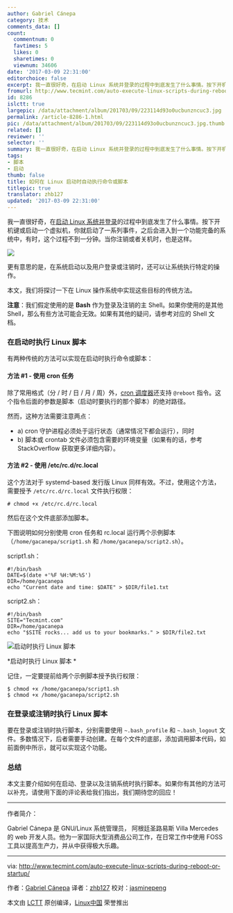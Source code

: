```yaml
---
author: Gabriel Cánepa
category: 技术
comments_data: []
count:
  commentnum: 0
  favtimes: 5
  likes: 0
  sharetimes: 0
  viewnum: 34606
date: '2017-03-09 22:31:00'
editorchoice: false
excerpt: 我一直很好奇，在启动 Linux 系统并登录的过程中到底发生了什么事情。按下开机键或启动一个虚拟机，你就启动了一系列事件，之后会进入到一个功能完备的系统中，有时，这个过程不到一分钟。当你注销或者关机时，也是这样。
fromurl: http://www.tecmint.com/auto-execute-linux-scripts-during-reboot-or-startup/
id: 8286
islctt: true
largepic: /data/attachment/album/201703/09/223114d93o0ucbunzncuc3.jpg
permalink: /article-8286-1.html
pic: /data/attachment/album/201703/09/223114d93o0ucbunzncuc3.jpg.thumb.jpg
related: []
reviewer: ''
selector: ''
summary: 我一直很好奇，在启动 Linux 系统并登录的过程中到底发生了什么事情。按下开机键或启动一个虚拟机，你就启动了一系列事件，之后会进入到一个功能完备的系统中，有时，这个过程不到一分钟。当你注销或者关机时，也是这样。
tags:
- 脚本
- 启动
thumb: false
title: 如何在 Linux 启动时自动执行命令或脚本
titlepic: true
translator: zhb127
updated: '2017-03-09 22:31:00'
---
```


我一直很好奇，在[启动 Linux 系统并登录](http://www.tecmint.com/linux-boot-process/)的过程中到底发生了什么事情。按下开机键或启动一个虚拟机，你就启动了一系列事件，之后会进入到一个功能完备的系统中，有时，这个过程不到一分钟。当你注销或者关机时，也是这样。


![](/data/attachment/album/201703/09/223114d93o0ucbunzncuc3.jpg)


更有意思的是，在系统启动以及用户登录或注销时，还可以让系统执行特定的操作。


本文，我们将探讨一下在 Linux 操作系统中实现这些目标的传统方法。


**注意**：我们假定使用的是 **Bash** 作为登录及注销的主 Shell。如果你使用的是其他 Shell，那么有些方法可能会无效。如果有其他的疑问，请参考对应的 Shell 文档。


### 在启动时执行 Linux 脚本


有两种传统的方法可以实现在启动时执行命令或脚本：


#### 方法 #1 - 使用 cron 任务


除了常用格式（分 / 时 / 日 / 月 / 周）外，[cron 调度器](http://www.tecmint.com/11-cron-scheduling-task-examples-in-linux/)还支持 `@reboot` 指令。这个指令后面的参数是脚本（启动时要执行的那个脚本）的绝对路径。


然而，这种方法需要注意两点：


* a) cron 守护进程必须处于运行状态（通常情况下都会运行），同时
* b) 脚本或 crontab 文件必须包含需要的环境变量（如果有的话，参考 StackOverflow 获取更多详细内容）。


#### 方法 #2 - 使用 /etc/rc.d/rc.local


这个方法对于 systemd-based 发行版 Linux 同样有效。不过，使用这个方法，需要授予 `/etc/rc.d/rc.local` 文件执行权限：



```
# chmod +x /etc/rc.d/rc.local

```

然后在这个文件底部添加脚本。


下图说明如何分别使用 cron 任务和 rc.local 运行两个示例脚本（`/home/gacanepa/script1.sh` 和 `/home/gacanepa/script2.sh`）。


script1.sh：



```
#!/bin/bash
DATE=$(date +'%F %H:%M:%S')
DIR=/home/gacanepa
echo "Current date and time: $DATE" > $DIR/file1.txt

```

script2.sh：



```
#!/bin/bash
SITE="Tecmint.com"
DIR=/home/gacanepa
echo "$SITE rocks... add us to your bookmarks." > $DIR/file2.txt

```

![启动时执行 Linux 脚本](/data/attachment/album/201703/09/223200cqcddcizihvhadwc.png)


\*启动时执行 Linux 脚本 \*


记住，一定要提前给两个示例脚本授予执行权限：



```
$ chmod +x /home/gacanepa/script1.sh
$ chmod +x /home/gacanepa/script2.sh

```

### 在登录或注销时执行 Linux 脚本


要在登录或注销时执行脚本，分别需要使用 `~.bash_profile` 和 `~.bash_logout` 文件。多数情况下，后者需要手动创建。在每个文件的底部，添加调用脚本代码，如前面例中所示，就可以实现这个功能。


### 总结


本文主要介绍如何在启动、登录以及注销系统时执行脚本。如果你有其他的方法可以补充，请使用下面的评论表给我们指出，我们期待您的回应！




---


作者简介：


Gabriel Cánepa 是 GNU/Linux 系统管理员， 阿根廷圣路易斯 Villa Mercedes 的 web 开发人员。他为一家国际大型消费品公司工作，在日常工作中使用 FOSS 工具以提高生产力，并从中获得极大乐趣。




---


via: <http://www.tecmint.com/auto-execute-linux-scripts-during-reboot-or-startup/>


作者：[Gabriel Cánepa](http://www.tecmint.com/author/gacanepa/) 译者：[zhb127](https://github.com/zhb127) 校对：[jasminepeng](https://github.com/jasminepeng)


本文由 [LCTT](https://github.com/LCTT/TranslateProject) 原创编译，[Linux中国](https://linux.cn/) 荣誉推出